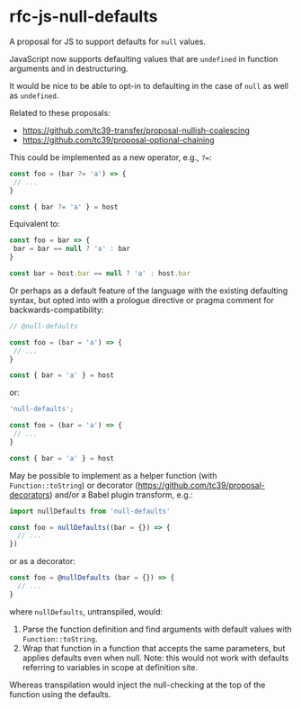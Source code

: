 # rfc-js-null-defaults
A proposal for JS to support defaults for `null` values.

JavaScript now supports defaulting values that are `undefined` in function arguments and in destructuring.

It would be nice to be able to opt-in to defaulting in the case of `null` as well as `undefined`.

Related to these proposals:
* https://github.com/tc39-transfer/proposal-nullish-coalescing
* https://github.com/tc39/proposal-optional-chaining

This could be implemented as a new operator, e.g., `?=`:

```js
const foo = (bar ?= 'a') => {
 // ...
}

const { bar ?= 'a' } = host
```

Equivalent to:

```js
const foo = bar => {
 bar = bar == null ? 'a' : bar
}

const bar = host.bar == null ? 'a' : host.bar
```

Or perhaps as a default feature of the language with the existing defaulting syntax, but opted into with a prologue directive or pragma comment for backwards-compatibility:

```js
// @null-defaults

const foo = (bar = 'a') => {
 // ...
}

const { bar = 'a' } = host
```

or:

```js
'null-defaults';

const foo = (bar = 'a') => {
 // ...
}

const { bar = 'a' } = host
```

May be possible to implement as a helper function (with `Function::toString`) or decorator (https://github.com/tc39/proposal-decorators) and/or a Babel plugin transform, e.g.:

```js
import nullDefaults from 'null-defaults'

const foo = nullDefaults((bar = {}) => {
  // ...
})
```

or as a decorator:

```js
const foo = @nullDefaults (bar = {}) => {
  // ...
}
```

where `nullDefaults`, untranspiled, would:
1. Parse the function definition and find arguments with default values with `Function::toString`.
2. Wrap that function in a function that accepts the same parameters, but applies defaults even when null. Note: this would not work with defaults referring to variables in scope at definition site.

Whereas transpilation would inject the null-checking at the top of the function using the defaults.
